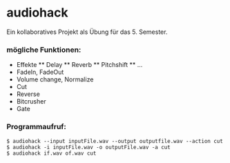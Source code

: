 # audiohack
Ein kollaboratives Projekt als Übung für das 5. Semester.

### mögliche Funktionen:
* Effekte
** Delay
** Reverb
** Pitchshift
** ...
* FadeIn, FadeOut
* Volume change, Normalize
* Cut
* Reverse
* Bitcrusher
* Gate

### Programmaufruf:
```
$ audiohack --input inputFile.wav --output outputfile.wav --action cut
$ audiohack -i inputFile.wav -o outputFile.wav -a cut
$ audiohack if.wav of.wav cut
```
